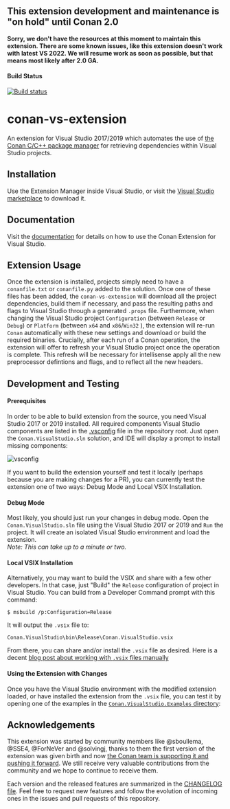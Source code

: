 ## This extension development and maintenance is "on hold" until Conan 2.0

**Sorry, we don't have the resources at this moment to maintain this extension.
There are some known issues, like this extension doesn't work with latest VS 2022.
We will resume work as soon as possible, but that means most likely after 2.0 GA.**

#### Build Status
[![Build status](https://ci.appveyor.com/api/projects/status/8ddamkckmfgu618o/branch/master?svg=true)](https://ci.appveyor.com/project/ConanOrgCI/conan-vs-extension/branch/master)

conan-vs-extension
==================

An extension for Visual Studio 2017/2019 which automates the use of [the Conan C/C++ package manager](https://conan.io/) for retrieving dependencies within Visual Studio projects.  

Installation
------------
Use the Extension Manager inside Visual Studio, or visit
the [Visual Studio marketplace](https://marketplace.visualstudio.com/items?itemName=conan-io.conan-vs-extension)
to download it.

Documentation
-------------

Visit the [documentation](https://github.com/conan-io/conan-vs-extension/tree/master/docs) for details
on how to use the Conan Extension for Visual Studio.


Extension Usage
-----------------------
Once the extension is installed, projects simply need to have a `conanfile.txt` or `conanfile.py` added to the solution.  Once one of these files has been added, the `conan-vs-extension` will download all the project dependencies, build them if necessary, and pass the resulting paths and flags to Visual Studio through a generated `.props` file. Furthermore, when changing the Visual Studio project `Configuration` (between `Release` or `Debug`) or `Platform` (between `x64` and `x86`/`Win32` ), the extension will re-run `Conan` automatically with these new settings and download or build the required binaries.  Crucially, after each run of a Conan operation, the extension will offer to refresh your Visual Studio project once the operation is complete.  This refresh will be necessary for intellisense apply all the new preprocessor defintions and flags, and to reflect all the new headers.  

Development and Testing
-----------------------  

#### Prerequisites

In order to be able to build extension from the source, you need Visual Studio 2017 or 2019 installed. All required components Visual Studio components are listed in the [.vsconfig](https://devblogs.microsoft.com/setup/configure-visual-studio-across-your-organization-with-vsconfig/#) file in the repository root. Just open the `Conan.VisualStudio.sln` solution, and IDE will display a prompt to install missing components:

![vsconfig](docs/images/vsconfig.png)

If you want to build the extension yourself and test it locally (perhaps because you are making changes for a PR), you can currently test the extension one of two ways:  Debug Mode and Local VSIX Installation.

#### Debug Mode  
Most likely, you should just run your changes in debug mode. Open the `Conan.VisualStudio.sln` file using the Visual Studio 2017 or 2019 and `Run` the project. It will create an isolated Visual Studio environment and load the extension.  
*Note: This can take up to a minute or two.*

#### Local VSIX Installation  
Alternatively, you may want to build the VSIX and share with a few other developers. In that case, just "Build" the `Release` configuration of project in Visual Studio. You can build from a Developer Command prompt with this command: 

	$ msbuild /p:Configuration=Release


It will output the `.vsix` file to:  

	Conan.VisualStudio\bin\Release\Conan.VisualStudio.vsix
	
From there, you can share and/or install the `.vsix` file as desired. Here is a decent [blog post about working with `.vsix` files manually](https://weblog.west-wind.com/posts/2016/Mar/01/Registering-and-Unregistering-a-VSIX-Extension-from-the-Command-Line#Installing)

#### Using the Extension with Changes
Once you have the Visual Studio environment with the modified extension loaded, or have installed the extension from the `.vsix` file, you can test it by opening one of the examples in the [`Conan.VisualStudio.Examples` directory](Conan.VisualStudio.Examples/):


Acknowledgements
----------------

This extension was started by community members like @sboullema, @SSE4, @ForNeVer and @solvingj, thanks to
them the first version of the extension was given birth and now [the Conan team is supporting it and pushing it
forward](https://blog.conan.io/2019/06/17/Conan-extension-for-Visual-Studio.html). We still receive very valuable
contributions from the community and we hope to continue to receive them.

Each version and the released features are summarized in the
[CHANGELOG file](https://github.com/conan-io/conan-vs-extension/tree/master/CHANGELOG.md). Feel free to
request new features and follow the evolution of incoming ones in the issues and pull requests of this repository.
